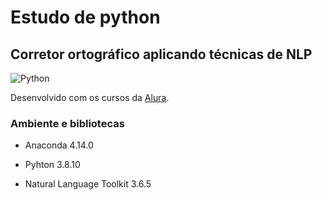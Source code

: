 # Estudo de python

## Corretor ortográfico aplicando técnicas de NLP

![Python](https://img.shields.io/badge/python-3670A0?style=for-the-badge&logo=python&logoColor=ffdd54)

Desenvolvido com os cursos da [Alura](https://www.alura.com.br/).

### Ambiente e bibliotecas

- Anaconda 4.14.0

- Pyhton 3.8.10

- Natural Language Toolkit 3.6.5
